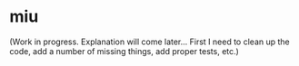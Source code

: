 # miu

(Work in progress. Explanation will come later... First I need to clean up the
code, add a number of missing things, add proper tests, etc.)

